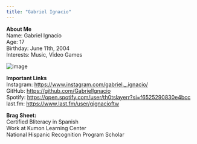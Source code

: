 ```yaml
---
title: "Gabriel Ignacio"
---
```


**About Me**  
Name: Gabriel Ignacio  
Age: 17  
Birthday: June 11th, 2004  
Interests: Music, Video Games  

![image](https://user-images.githubusercontent.com/84792697/121987096-c7a80380-cd65-11eb-8f87-9fb2ecc1d2c4.jpg)

**Important Links**  
Instagram: https://www.instagram.com/gabriel._.ignacio/  
GitHub: https://github.com/GabrielIgnacio  
Spotify: https://open.spotify.com/user/th0tslayerr?si=f6525290830e4bcc  
last.fm: https://www.last.fm/user/gignacioftw  

**Brag Sheet:**  
Certified Bliteracy in Spanish  
Work at Kumon Learning Center  
National Hispanic Recognition Program Scholar  
